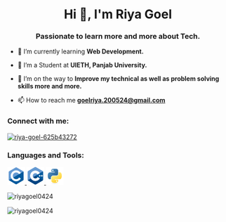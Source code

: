 <h1 align="center">Hi 👋, I'm Riya Goel</h1>
<h3 align="center">Passionate to learn more and more about Tech.</h3>

- 🌱 I’m currently learning **Web Development.**

- 🔭 I’m a Student at **UIETH, Panjab University.**

- 🌱 I’m on the way to **Improve my technical as well as problem solving skills more and more.**

- 📫 How to reach me **goelriya.200524@gmail.com**

<h3 align="left">Connect with me:</h3>
<p align="left">
<a href="https://linkedin.com/in/riya-goel-625b43272" target="blank"><img align="center" src="https://raw.githubusercontent.com/rahuldkjain/github-profile-readme-generator/master/src/images/icons/Social/linked-in-alt.svg" alt="riya-goel-625b43272" height="30" width="40" /></a>
</p>

<h3 align="left">Languages and Tools:</h3>
<p align="left"> <a href="https://www.cprogramming.com/" target="_blank" rel="noreferrer"> <img src="https://raw.githubusercontent.com/devicons/devicon/master/icons/c/c-original.svg" alt="c" width="40" height="40"/> </a> <a href="https://www.w3schools.com/cpp/" target="_blank" rel="noreferrer"> <img src="https://raw.githubusercontent.com/devicons/devicon/master/icons/cplusplus/cplusplus-original.svg" alt="cplusplus" width="40" height="40"/> </a> <a href="https://www.python.org" target="_blank" rel="noreferrer"> <img src="https://raw.githubusercontent.com/devicons/devicon/master/icons/python/python-original.svg" alt="python" width="40" height="40"/> </a> </p>

<p><img align="center" src="https://github-readme-stats.vercel.app/api/top-langs?username=riyagoel0424&show_icons=true&locale=en&layout=compact" alt="riyagoel0424" /></p>

<p><img align="center" src="https://github-readme-streak-stats.herokuapp.com/?user=riyagoel0424&" alt="riyagoel0424" /></p>
